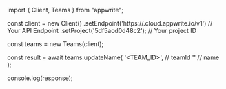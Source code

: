 import { Client, Teams } from "appwrite";

const client = new Client()
    .setEndpoint('https://<REGION>.cloud.appwrite.io/v1') // Your API Endpoint
    .setProject('5df5acd0d48c2'); // Your project ID

const teams = new Teams(client);

const result = await teams.updateName(
    '<TEAM_ID>', // teamId
    '<NAME>' // name
);

console.log(response);
